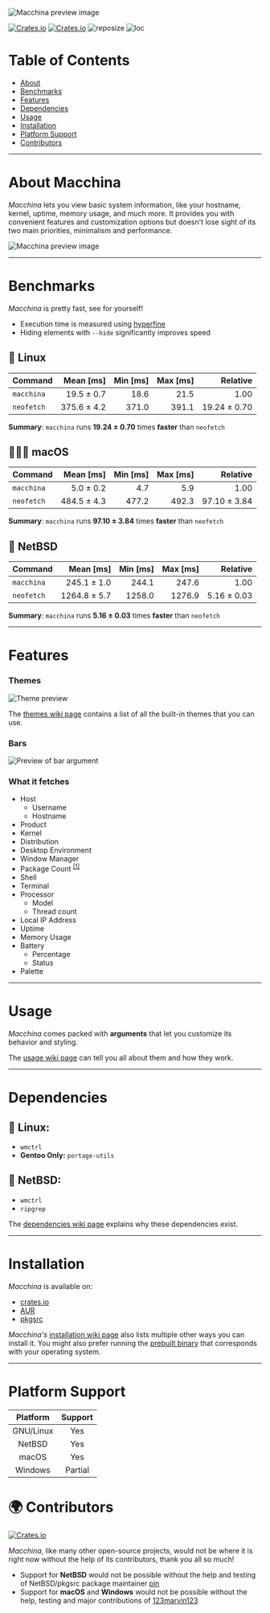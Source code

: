 ![Macchina preview image](screenshots/banner.png)

[![Crates.io](https://img.shields.io/crates/v/macchina?style=for-the-badge&label=VERSION&color=0D3B66)](https://crates.io/crates/macchina)
[![Crates.io](https://img.shields.io/crates/d/macchina?style=for-the-badge&label=DOWNLOADS&color=0D3B66)](https://crates.io/crates/macchina)
![reposize](https://img.shields.io/github/repo-size/grtcdr/macchina?color=0D3B66&logo=github&style=for-the-badge)
![loc](https://img.shields.io/tokei/lines/github/grtcdr/macchina?color=0D3B66&label=Lines%20of%20Code&logo=rust&style=for-the-badge)

# Table of Contents
- [About](#about)
- [Benchmarks](#bench)
- [Features](#features)
- [Dependencies](#deps)
- [Usage](#usage)
- [Installation](#install)
- [Platform Support](#platform-support)
- [Contributors](#contributors)
---

# About Macchina <a name="about"></a>

_Macchina_ lets you view basic system information, like your hostname, kernel, uptime, memory usage, and much more.
It provides you with convenient features and customization options but doesn't lose sight of its two main priorities, minimalism and performance.

![Macchina preview image](screenshots/preview.png)

---

# Benchmarks <a name="bench"></a>
_Macchina_ is pretty fast, see for yourself!

- Execution time is measured using [hyperfine](https://github.com/sharkdp/hyperfine)
- Hiding elements with `--hide` significantly improves speed

## 🐧 Linux
| Command | Mean [ms] | Min [ms] | Max [ms] | Relative |
|:---|---:|---:|---:|---:|
| `macchina` | 19.5 ± 0.7 | 18.6 | 21.5 | 1.00 |
| `neofetch` | 375.6 ± 4.2 | 371.0 | 391.1 | 19.24 ± 0.70 |

__Summary__: `macchina` runs __19.24 ± 0.70__ times __faster__ than `neofetch`

## 👩🏽‍💻 macOS

| Command | Mean [ms] | Min [ms] | Max [ms] | Relative |
|:---|---:|---:|---:|---:|
| `macchina` | 5.0 ± 0.2 | 4.7 | 5.9 | 1.00 |
| `neofetch` | 484.5 ± 4.3 | 477.2 | 492.3 | 97.10 ± 3.84 |

__Summary__: `macchina` runs __97.10 ± 3.84__ times __faster__ than `neofetch`

## 🚩 NetBSD

| Command | Mean [ms] | Min [ms] | Max [ms] | Relative |
|:---|---:|---:|---:|---:|
| `macchina` | 245.1 ± 1.0 | 244.1 | 247.6 | 1.00 |
| `neofetch` | 1264.8 ± 5.7 | 1258.0 | 1276.9 | 5.16 ± 0.03 |

__Summary__: `macchina` runs __5.16 ± 0.03__ times __faster__ than `neofetch`

---

# Features <a name="features"></a>
### Themes
![Theme preview](screenshots/themes.png)

The [themes wiki page](https://github.com/grtcdr/macchina/wiki/Themes) contains a list of all the built-in themes that you can use.

### Bars
![Preview of bar argument](screenshots/bars.png)

### What it fetches
- Host
  - Username
  - Hostname
- Product
- Kernel
- Distribution
- Desktop Environment
- Window Manager
- Package Count <sup>[[1]](https://github.com/grtcdr/macchina/wiki/Platform-Support)</sup>
- Shell
- Terminal
- Processor
  - Model
  - Thread count
- Local IP Address
- Uptime
- Memory Usage
- Battery
  - Percentage
  - Status
- Palette

---

# Usage <a name="usage"></a>
_Macchina_ comes packed with __arguments__ that let you customize its behavior and styling.

The [usage wiki page](https://github.com/grtcdr/macchina/wiki/Usage) can tell you all about them and how they work.

---

# Dependencies <a name="deps"></a>
## 🐧 Linux:
- `wmctrl`
- __Gentoo Only:__ `portage-utils`
## 🚩 NetBSD:
- `wmctrl`
- `ripgrep`

The [dependencies wiki page](https://github.com/grtcdr/macchina/wiki/Dependencies) explains why these dependencies exist.

---

# Installation <a name="install"></a>
_Macchina_ is available on:

- [crates.io](https://crates.io/crates/macchina)
- [AUR](https://aur.archlinux.org/packages/macchina/)
- [pkgsrc](https://pkgsrc.se/sysutils/macchina)

_Macchina's_ [installation wiki page](https://github.com/grtcdr/macchina/wiki/Installation) also lists multiple other ways you can install it. You might also prefer running the [prebuilt binary](https://github.com/grtcdr/macchina/releases) that corresponds with your operating system.

---

# Platform Support <a name="platform-support"></a>

|  Platform |      Support       |
| :-:       |        :-:         |
| GNU/Linux |        Yes         |
| NetBSD    |        Yes         |
| macOS     |        Yes         |
| Windows   |        Partial     |

# 🌍 Contributors <a name="contributors"></a>

[![Crates.io](https://contrib.rocks/image?repo=grtcdr/macchina)](https://github.com/grtcdr/macchina/graphs/contributors)

_Macchina_, like many other open-source projects, would not be where it is right now without the help of its contributors, thank you all so much!

- Support for __NetBSD__ would not be possible without the help and testing of NetBSD/pkgsrc package maintainer [pin](https://pkgsrc.se/bbmaint.php?maint=pin@NetBSD.org)
- Support for __macOS__ and __Windows__ would not be possible without the help, testing and major contributions of [123marvin123](https://github.com/123marvin123)